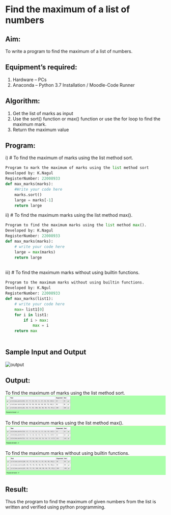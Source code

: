 # Find the maximum of a list of numbers
## Aim:
To write a program to find the maximum of a list of numbers.
## Equipment’s required:
1.	Hardware – PCs
2.	Anaconda – Python 3.7 Installation / Moodle-Code Runner
## Algorithm:
1.	Get the list of marks as input
2.	Use the sort() function or max() function or use the for loop to find the maximum mark.
3.	Return the maximum value
## Program:

i)	# To find the maximum of marks using the list method sort.
```Python
Program to mark the maximum of marks using the list method sort
Developed by: K.Nagul
RegisterNumber: 22008933
def max_marks(marks):
    #Write your code here
    marks.sort()
    large = marks[-1]
    return large


```

ii)	# To find the maximum marks using the list method max().
```Python
Program to find the maximum marks using the list method max().
Developed by: K.Nagul
RegisterNumber: 22008933
def max_marks(marks):
    # write your code here
    large = max(marks)
    return large



```

iii) # To find the maximum marks without using builtin functions.
```Python
Program to the maximum marks without using builtin functions.
Developed by: K.Ngul
RegisterNumber: 22008933
def max_marks(list1):
    # write your code here
    max= list1[0]
    for i in list1:
        if i > max:
            max = i
    return max



```
## Sample Input and Output
![output](./img/max_marks1.jpg) 

## Output:
To find the maximum of marks using the list method sort.
![output](/one.png)

To find the maximum marks using the list method max().
![output](/two.png)

To find the maximum marks without using builtin functions.
![output](/three.png)

## Result:
Thus the program to find the maximum of given numbers from the list is written and verified using python programming.